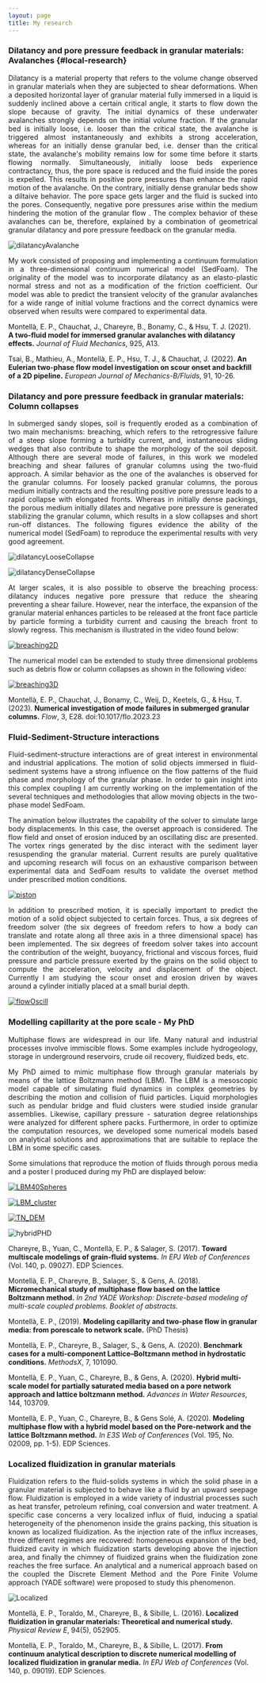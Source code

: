 ```yaml
---
layout: page
title: My research
---
```




### Dilatancy and pore pressure feedback in granular materials: Avalanches {#local-research}


<p align="justify"> Dilatancy is a material property that refers to the volume change observed in granular materials when they are subjected to shear deformations. When a deposited horizontal layer of granular material fully immersed in a liquid is suddenly inclined above a certain critical angle, it starts to flow down the slope because of gravity. The initial dynamics of these underwater avalanches strongly depends on the initial volume fraction. If the granular bed is initially loose, i.e. looser than the critical state, the avalanche is triggered almost instantaneously and exhibits a strong acceleration, whereas for an initially dense granular bed, i.e. denser than the critical state, the avalanche's mobility remains low for some time before it starts flowing normally. Simultaneously, initially loose beds experience contractancy, thus, the pore space is reduced and the fluid inside the pores is expelled. This results in positive pore pressures than enhance the rapid motion of the avalanche. On the contrary,  initially dense granular beds show a diltaive behavior.  The pore space gets larger and the fluid is sucked into the pores. Consequently, negative pore pressures arise within the medium hindering the motion of the granular flow . The complex behavior of these avalanches can be, therefore, explained by a combination of geometrical granular dilatancy and pore pressure feedback on the granular media.   </p>


![dilatancyAvalanche](/assets/img/Research/graphicalAbstract_110.jpg "dilatancyAvalanche")

<p align="justify">  My work consisted of proposing and implementing a continuum formulation in a three-dimensional continuum numerical model (SedFoam). The originality of the model was to incorporate dilatancy as an elasto-plastic normal stress and not as a modification of the friction coefficient.  Our model was able to predict the transient velocity of the granular avalanches for a wide range of initial volume fractions and the correct dynamics were observed when results were compared to experimental data. </p>

Montellà, E. P., Chauchat, J., Chareyre, B., Bonamy, C., & Hsu, T. J. (2021). **A two-fluid model for immersed granular avalanches with dilatancy effects.** _Journal of Fluid Mechanics_, 925, A13.

Tsai, B., Mathieu, A., Montellà, E. P., Hsu, T. J., & Chauchat, J. (2022). **An Eulerian two-phase flow model investigation on scour onset and backfill of a 2D pipeline.** _European Journal of Mechanics-B/Fluids_, 91, 10-26.

### Dilatancy and pore pressure feedback in granular materials: Column collapses


<p align="justify">  In submerged sandy slopes, soil is frequently eroded as a combination of two main mechanisms: breaching, which refers to the retrogressive failure of a steep slope forming a turbidity current, and, instantaneous sliding wedges that also contribute to shape the morphology of the soil deposit.  Although there are several mode of failures, in this work we modeled breaching and shear failures of granular columns using the two-fluid approach. A similar behavior as the one of the avalanches is observed for the granular columns.  For loosely packed granular columns, the porous medium initially contracts and the resulting positive pore pressure leads to a rapid collapse with elongated fronts.  Whereas in initially dense packings, the porous medium initially dilates and negative pore pressure is generated stabilizing  the granular column, which results in a slow collapses and short run-off distances. The following figures evidence the ability of  the numerical model (SedFoam) to reproduce the experimental results with very good agreement.
 </p>



 ![dilatancyLooseCollapse](/assets/img/Research/MapVolumeFraction_Loose_EduRheology.png "dilatancyLooseCollapse")

 ![dilatancyDenseCollapse](/assets/img/Research/MapVolumeFraction_Dense_EduRheology.png "dilatancyDenseCollapse")


<p align="justify">
 At larger scales, it is also possible to observe the breaching process: dilatancy induces negative pore pressure that reduce the shearing preventing a shear failure. However, near the interface, the expansion of the granular material enhances particles to be released at the front face particle by particle forming a turbidity current and causing the breach front to  slowly regress. This mechanism is illustrated in the video found below: </p>

[![breaching2D](https://res.cloudinary.com/marcomontalbano/image/upload/v1700913410/video_to_markdown/images/youtube--dqECnAv2w3I-c05b58ac6eb4c4700831b2b3070cd403.jpg)](https://www.youtube.com/watch?v=dqECnAv2w3I "breaching2D")


<p align="justify"> The numerical model can be extended to study three dimensional problems such as debris flow or column collapses as shown in the following video:  </p>

[![breaching3D](https://res.cloudinary.com/marcomontalbano/image/upload/v1700913576/video_to_markdown/images/youtube--RntLKNUhWPI-c05b58ac6eb4c4700831b2b3070cd403.jpg)](https://www.youtube.com/watch?v=RntLKNUhWPI "breaching3D")




Montellà,  E. P., Chauchat, J., Bonamy, C., Weij, D., Keetels, G., & Hsu, T. (2023). **Numerical investigation of mode failures in submerged granular columns.** _Flow_, 3, E28. doi:10.1017/flo.2023.23




### Fluid-Sediment-Structure interactions
<p align="justify"> Fluid-sediment-structure interactions are of great interest in environmental and industrial applications. The motion of solid objects immersed in fluid-sediment systems have a strong influence on the flow patterns of the fluid phase and morphology of the granular phase.  In order to gain insight into this complex coupling  I am currently working on the implementation of the several techniques and methodologies that allow moving objects in the two-phase model SedFoam. </p>

<p align="justify">  The animation below  illustrates the capability of the solver to simulate large body displacements. In this case, the overset approach is considered.  The flow field and onset of erosion induced by an oscillating disc are presented. The  vortex rings generated by the disc interact with the  sediment layer resuspending the granular material. Current results are purely qualitative and upcoming research will focus on an exhaustive comparison between  experimental data and SedFoam results to validate the  overset method under prescribed motion conditions.   </p>

[![piston](https://res.cloudinary.com/marcomontalbano/image/upload/v1700913774/video_to_markdown/images/youtube--db6a0Ud7eYg-c05b58ac6eb4c4700831b2b3070cd403.jpg)](https://www.youtube.com/watch?v=db6a0Ud7eYg "piston")

<p align="justify">  In addition to prescribed motion, it is specially important to predict the motion of a solid object subjected to certain forces. Thus, a six degrees of freedom  solver  (the six degrees of freedom refers to how a body can translate and rotate along all three axis in a three dimensional space) has been implemented. The six degrees of freedom solver takes into account the contribution of the weight, buoyancy, frictional and viscous forces, fluid pressure and particle pressure exerted by the grains on the solid object to compute the acceleration, velocity and displacement of the object. Currently I am studying the scour onset and erosion driven by waves around a cylinder initially placed at a small burial depth. </p>

[![flowOscill](https://res.cloudinary.com/marcomontalbano/image/upload/v1700913838/video_to_markdown/images/youtube--RnNJ1kF3Jxg-c05b58ac6eb4c4700831b2b3070cd403.jpg)](https://www.youtube.com/watch?v=RnNJ1kF3Jxg "flowOscill")

### Modelling capillarity at the pore scale - My PhD


<p align="justify"> Multiphase flows are widespread in our life. Many natural and industrial processes involve immiscible flows. Some examples include hydrogeology, storage in underground reservoirs, crude oil recovery, fluidized beds, etc.</p>

<p align="justify"> My PhD aimed to mimic multiphase flow through granular materials by means of the lattice Boltzmann method (LBM). The LBM is a mesoscopic model capable of simulating fluid dynamics in complex geometries by describing the motion and collision of fluid particles. Liquid morphologies such as pendular bridge and fluid clusters were studied inside granular assemblies. Likewise, capillary pressure - saturation degree relationships were analyzed for different sphere packs. Furthermore, in order to optimize the computation resources, we developed some numerical models based on analytical solutions and approximations that are suitable to replace the LBM in some specific cases.</p>

<p align="justify"> Some simulations that  reproduce the motion of fluids through porous media and a poster I produced during my PhD are displayed below:
</p>



[![LBM40Spheres](https://res.cloudinary.com/marcomontalbano/image/upload/v1700913907/video_to_markdown/images/youtube--0LoxTFFLXgg-c05b58ac6eb4c4700831b2b3070cd403.jpg)](https://www.youtube.com/watch?v=0LoxTFFLXgg "LBM40Spheres")


[![LBM_cluster](https://res.cloudinary.com/marcomontalbano/image/upload/v1700913942/video_to_markdown/images/youtube--6OtqC1uG360-c05b58ac6eb4c4700831b2b3070cd403.jpg)](https://www.youtube.com/watch?v=6OtqC1uG360 "LBM_cluster")

[![TN_DEM](https://res.cloudinary.com/marcomontalbano/image/upload/v1700914021/video_to_markdown/images/youtube--DF4VReQLwjo-c05b58ac6eb4c4700831b2b3070cd403.jpg)](https://www.youtube.com/watch?v=DF4VReQLwjo "TN_DEM")



![hybridPHD](/assets/img/Research/hybrid.jpg "hybridPHD")



Chareyre, B., Yuan, C., Montellà, E. P., & Salager, S. (2017). **Toward multiscale modelings of grain-fluid systems.** _In EPJ Web of Conferences_ (Vol. 140, p. 09027). EDP Sciences.

Montellà, E. P., Chareyre, B., Salager, S., & Gens, A. (2018). **Micromechanical study of multiphase flow based on the lattice Boltzmann method.** _In 2nd YADE Workshop: Discrete-based modeling of multi-scale coupled problems. Booklet of abstracts._

Montellà, E. P., (2019). **Modeling capillarity and two-phase flow in granular media: from porescale to network scale.** (PhD Thesis)


Montellà, E. P., Chareyre, B., Salager, S., & Gens, A. (2020). **Benchmark cases for a multi-component Lattice–Boltzmann method in hydrostatic conditions.** _MethodsX_, 7, 101090.

Montellà, E. P., Yuan, C., Chareyre, B., & Gens, A. (2020). **Hybrid multi-scale model for partially saturated media based on a pore network approach and lattice boltzmann method.** _Advances in Water Resources_, 144, 103709.

Montellà, E. P., Yuan, C., Chareyre, B., & Gens Solé, A. (2020). **Modeling multiphase flow with a hybrid model based on the Pore-network and the lattice Boltzmann method.** _In E3S Web of Conferences_ (Vol. 195, No. 02009, pp. 1-5). EDP Sciences.


### Localized fluidization in granular materials



 <p align="justify"> Fluidization refers to the fluid-solids systems in which the solid phase in a granular material is subjected to behave like a fluid by an upward seepage flow. Fluidization is employed in a wide variety of industrial processes such as heat transfer, petroleum refining, coal conversion and water treatment. A specific case concerns a very localized influx of fluid, inducing a spatial heterogeneity of the phenomenon inside the grains packing, this situation is known as localized fluidization. As the injection rate of the influx increases, three different regimes are recovered: homogeneous expansion of the bed, fluidized cavity in which fluidization starts developing above the injection area, and finally the chimney of fluidized grains when the fluidization zone reaches the free surface.  An analytical and a numerical approach based on the coupled the Discrete Element Method and the Pore Finite Volume approach (YADE software) were proposed to study this phenomenon.
  </p>


![Localized](/assets/img/Research/localized.jpg "Localized")

Montellà, E. P., Toraldo, M., Chareyre, B., & Sibille, L. (2016). **Localized fluidization in granular materials: Theoretical and numerical study.** _Physical Review E_, 94(5), 052905.

Montellà, E. P., Toraldo, M., Chareyre, B., & Sibille, L. (2017). **From continuum analytical description to discrete numerical modelling of localized fluidization in granular media.** _In EPJ Web of Conferences_ (Vol. 140, p. 09019). EDP Sciences.
